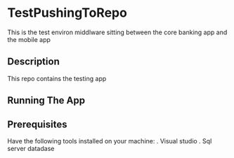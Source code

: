 # TestPushingToRepo
This is the test environ middlware sitting between the core banking app and the mobile app 
## Description
This repo contains the testing app

## Running The App
## Prerequisites
Have the following tools installed on your machine:
. Visual studio
. Sql server datadase


